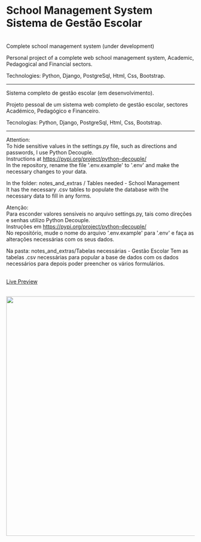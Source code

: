 # School Management System<br>Sistema de Gestão Escolar

<br>Complete school management system (under development)

Personal project of a complete web school management system, Academic, Pedagogical and Financial sectors.

Technologies: Python, Django, PostgreSql, Html, Css, Bootstrap.
<hr>

Sistema completo de gestão escolar (em desenvolvimento).

Projeto pessoal de um sistema web completo de gestão escolar, sectores Académico, Pedagógico e Financeiro.

Tecnologias: Python, Django, PostgreSql, Html, Css, Bootstrap.
<hr>

Attention:  
To hide sensitive values in the settings.py file, such as directions and passwords, I use Python Decouple.  
Instructions at https://pypi.org/project/python-decouple/  
In the repository, rename the file '.env.example' to '.env' and make the necessary changes to your data.

In the folder:
notes_and_extras / Tables needed - School Management<br>
It has the necessary .csv tables to populate the database with the necessary data to fill in any forms.

Atenção:  
Para esconder valores sensiveis no arquivo settings.py, tais como direções e senhas utilizo Python Decouple.  
Instruções em https://pypi.org/project/python-decouple/<br>
No repositório, mude o nome do arquivo '.env.example' para '.env' e faça as alterações necessárias com os seus dados.

Na pasta:
notes_and_extras/Tabelas necessárias - Gestão Escolar
Tem as tabelas .csv necessárias para popular a base de dados com os dados necessários para depois poder preencher os vários formulários.

<br><a href="https://ansistemas.com/gestao_escolar" target="_blank">Live Preview</a>

<br><a href="https://ansistemas.com/gestao_escolar" target="_blank"><img src="https://ansistemas.com/images/gestao_escolar_seo.jpg" style="width:640px;height:auto;"></a>
